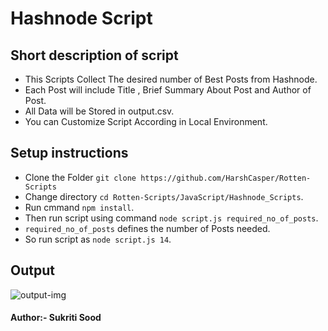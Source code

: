 # Hashnode Script

## Short description of script

- This Scripts Collect The desired number of Best Posts from Hashnode.
- Each Post will include Title , Brief Summary About Post and Author of Post.
- All Data will be Stored in output.csv.
- You can Customize Script According in Local Environment.

## Setup instructions

- Clone the Folder `git clone https://github.com/HarshCasper/Rotten-Scripts`
- Change directory ```cd Rotten-Scripts/JavaScript/Hashnode_Scripts```.
- Run cmmand `npm install`.
- Then run script using command `node script.js required_no_of_posts`.
- `required_no_of_posts` defines the number of Posts needed.
- So run script as `node script.js 14`.

## Output

![output-img](https://i.imgur.com/p4Nf1Oi.png)

#### Author:- Sukriti Sood
